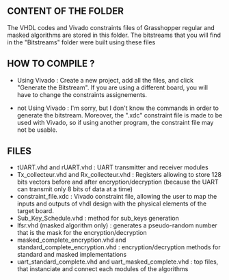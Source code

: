 CONTENT OF THE FOLDER
---------------------

The VHDL codes and Vivado constraints files of Grasshopper regular and masked algorithms are stored in this folder. The bitstreams that you will find in the "Bitstreams" folder were built using these files

HOW TO COMPILE ?
----------------

- Using Vivado : Create a new project, add all the files, and click "Generate the Bitstream". If you are using a different board, you will have to change the constraints assignements.

- not Using Vivado : I'm sorry, but I don't know the commands in order to generate the bitstream. Moreover, the ".xdc" constraint file is made to be used with Vivado, so if using another program, the constraint file may not be usable.

FILES
----------------

- tUART.vhd and rUART.vhd : UART transmitter and receiver modules
- Tx_collecteur.vhd and Rx_collecteur.vhd : Registers allowing to store 128 bits vectors before and after encryption/decryption (because the UART can transmit only 8 bits of data at a time)
- constraint_file.xdc : Vivado constraint file, allowing the user to map the inputs and outputs of vhdl design with the physical elements of the target board.
- Sub_Key_Schedule.vhd : method for sub_keys generation
- lfsr.vhd (masked algorithm only) : generates a pseudo-random number that is the mask for the encryption/decryption
- masked_complete_encryption.vhd and standard_complete_encryption.vhd : encryption/decryption methods for standard and masked implementations
- uart_standard_complete.vhd and uart_masked_complete.vhd : top files, that instanciate and connect each modules of the algorithms